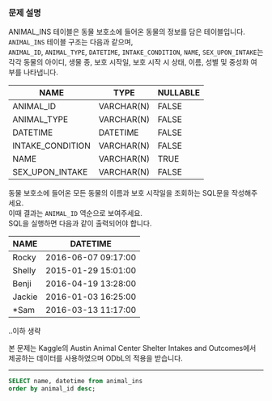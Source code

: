 ### 문제 설명
ANIMAL_INS 테이블은 동물 보호소에 들어온 동물의 정보를 담은 테이블입니다. `ANIMAL_INS` 테이블 구조는 다음과 같으며,  
`ANIMAL_ID`, `ANIMAL_TYPE`, `DATETIME`, `INTAKE_CONDITION`, `NAME`, `SEX_UPON_INTAKE`는  
각각 동물의 아이디, 생물 종, 보호 시작일, 보호 시작 시 상태, 이름, 성별 및 중성화 여부를 나타냅니다.

NAME	| TYPE	| NULLABLE
---|---|---
ANIMAL_ID	| VARCHAR(N)	|FALSE
ANIMAL_TYPE	|VARCHAR(N)|	FALSE
DATETIME	|DATETIME|	FALSE
INTAKE_CONDITION|VARCHAR(N)|	FALSE
NAME	|VARCHAR(N)|	TRUE
SEX_UPON_INTAKE|	VARCHAR(N)|	FALSE  

동물 보호소에 들어온 모든 동물의 이름과 보호 시작일을 조회하는 SQL문을 작성해주세요.  
이때 결과는 `ANIMAL_ID` 역순으로 보여주세요.  
SQL을 실행하면 다음과 같이 출력되어야 합니다.

NAME |	DATETIME
---|---
Rocky|	2016-06-07 09:17:00
Shelly|	2015-01-29 15:01:00
Benji|	2016-04-19 13:28:00
Jackie|	2016-01-03 16:25:00
*Sam|	2016-03-13 11:17:00  
..이하 생략

본 문제는 Kaggle의 Austin Animal Center Shelter Intakes and Outcomes에서 제공하는 데이터를 사용하였으며 ODbL의 적용을 받습니다.


-----

```sql
SELECT name, datetime from animal_ins
order by animal_id desc;
```
